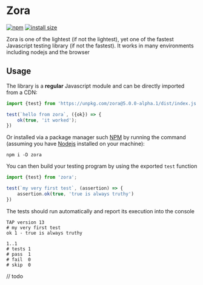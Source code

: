 # Zora

[![npm](https://badgen.net/npm/v/zora)](https://www.npmjs.com/package/zora)
[![install size](https://badgen.net/packagephobia/install/zora)](https://packagephobia.now.sh/result?p=zora)

Zora is one of the lightest (if not the lightest), yet one of the fastest Javascript testing library (if not the fastest). It works in many environments
including nodejs and the browser

## Usage

The library is a __regular__ Javascript module and can be directly imported from a CDN:

```Javascript
import {test} from 'https://unpkg.com/zora@5.0.0-alpha.1/dist/index.js'

test(`hello from zora`, ({ok}) => {
    ok(true, 'it worked');
})

```

Or installed via a package manager such [NPM](https://www.npmjs.com/) by running the command (assuming you have [Nodejs](https://nodejs.org/en/) installed on your machine):

``npm i -D zora``

You can then build your testing program by using the exported ``test`` function

```Javascript
import {test} from 'zora';

test(`my very first test`, (assertion) => {
    assertion.ok(true, 'true is always truthy')
})

```

The tests should run automatically and report its execution into the console 

```TAP
TAP version 13
# my very first test
ok 1 - true is always truthy

1..1
# tests 1
# pass  1
# fail  0
# skip  0
```

// todo


